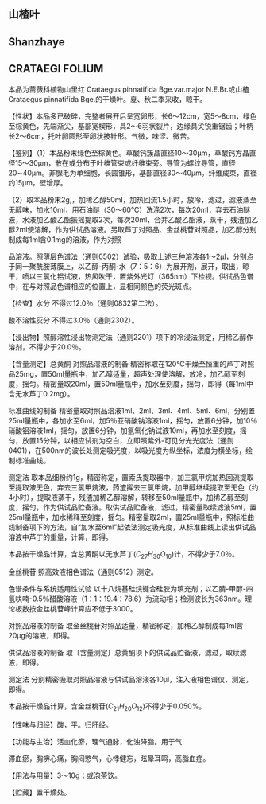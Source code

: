 ## 山楂叶

## Shanzhaye

## CRATAEGI FOLIUM

本品为蔷薇科植物山里红 Crataegus pinnatifida Bge.var.major N.E.Br.或山楂Crataegus pinnatifida Bge.的干燥叶。夏、秋二季采收，晾干。

【性状】本品多已破碎，完整者展开后呈宽卵形，长6～12cm，宽5～8cm，绿色至棕黄色，先端渐尖，基部宽楔形，具2～6羽状裂片，边缘具尖锐重锯齿；叶柄长2～6cm，托叶卵圆形至卵状披针形。气微，味涩、微苦。

【鉴别】（1）本品粉末绿色至棕黄色。草酸钙簇晶直径10～30μm，草酸钙方晶直径15～30μm，散在或分布于叶维管束或纤维束旁。导管为螺纹导管，直径20∼40μm。非腺毛为单细胞，长圆锥形，基部直径30～40μm。纤维成束，直径约15μm，壁增厚。

（2）取本品粉末2g,，加稀乙醇50ml，加热回流1.5小时，放冷，滤过，滤液蒸至无醇味，加水10ml，用石油醚（30～60℃）洗涤2次，每次20ml，弃去石油醚液，水液加乙酸乙酯振摇提取2次，每次20ml，合并乙酸乙酯液，蒸干，残渣加乙醇2ml使溶解，作为供试品溶液。另取芦丁对照品、金丝桃苷对照品，加乙醇分别制成每1ml含0.1mg的溶液，作为对照

品溶液。照薄层色谱法（通则0502）试验，吸取上述三种溶液各1～2μl，分别点于同一聚酰胺薄膜上，以乙醇-丙酮-水（7：5：6）为展开剂，展开，取出，晾干，喷以三氯化铝试液，热风吹干，置紫外光灯（365nm）下检视。供试品色谱中，在与对照品色谱相应的位置上，显相同颜色的荧光斑点。

【检查】水分 不得过12.0％（通则0832第二法）。

酸不溶性灰分 不得过3.0％（通则2302）。

【浸出物】照醇溶性浸出物测定法（通则2201）项下的冷浸法测定，用稀乙醇作溶剂，不得少于20.0％。

【含量测定】总黄酮 对照品溶液的制备 精密称取在120℃干燥至恒重的芦丁对照品25mg，置50ml量瓶中，加乙醇适量，超声处理使溶解，放冷，加乙醇至刻度，摇匀。精密量取20ml，置50ml量瓶中，加水至刻度，摇匀，即得（每1ml中含无水芦丁0.2mg）。

标准曲线的制备 精密量取对照品溶液1ml、2ml、3ml、4ml、5ml、6ml，分别置25ml量瓶中，各加水至6ml，加5％亚硝酸钠溶液1ml，摇匀，放置6分钟，加10％硝酸铝溶液1ml，摇匀，放置6分钟，加氢氧化钠试液10ml，再加水至刻度，摇匀，放置15分钟，以相应试剂为空白，立即照紫外-可见分光光度法（通则0401），在500nm的波长处测定吸光度，以吸光度为纵坐标，浓度为横坐标，绘制标准曲线。

测定法 取本品细粉约1g，精密称定，置索氏提取器中，加三氯甲烷加热回流提取至提取液无色，弃去三氯甲烷液，药渣挥去三氯甲烷，加甲醇继续提取至无色（约4小时），提取液蒸干，残渣加稀乙醇溶解，转移至50ml量瓶中，加稀乙醇至刻度，摇匀，作为供试品贮备液。取供试品贮备液，滤过，精密量取续滤液5ml，置25ml量瓶中，加水稀释至刻度，摇匀。精密量取2ml，置25ml量瓶中，照标准曲线制备项下的方法，自“加水至6ml”起依法测定吸光度，从标准曲线上读出供试品溶液中芦丁的重量，计算，即得。

本品按干燥品计算，含总黄酮以无水芦丁$( C _ { 2 7 } H _ { 3 0 } O _ { 1 6 } )$计，不得少于7.0％。

金丝桃苷 照高效液相色谱法（通则0512）测定。

色谱条件与系统适用性试验 以十八烷基硅烷键合硅胶为填充剂；以乙腈-甲醇-四氢呋喃-0.5％醋酸溶液（1：1：19.4：78.6）为流动相；检测波长为363nm。理论板数按金丝桃苷峰计算应不低于3000。

对照品溶液的制备 取金丝桃苷对照品适量，精密称定，加稀乙醇制成每1ml含20μg的溶液，即得。

供试品溶液的制备 取〔含量测定〕总黄酮项下的供试品贮备液，滤过，取续滤液，即得。

测定法 分别精密吸取对照品溶液与供试品溶液各10μl，注入液相色谱仪，测定，即得。

本品按干燥品计算，含金丝桃苷$( C _ { 2 1 } H _ { 2 0 } O _ { 1 2 } )$不得少于0.050%。

【性味与归经】酸，平。归肝经。

【功能与主治】活血化瘀，理气通脉，化浊降脂。用于气

滞血瘀，胸痹心痛，胸闷憋气，心悸健忘，眩晕耳鸣，高脂血症。

【用法与用量】3～10g；或泡茶饮。

【贮藏】置干燥处。